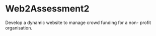 # Web2Assessment2
Develop a dynamic website to manage crowd funding for a non- profit organisation.
